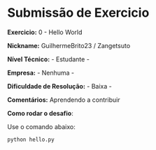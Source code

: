 # Submissão de Exercicio

**Exercicio:** 0 - Hello World

**Nickname:** GuilhermeBrito23 / Zangetsuto

**Nível Técnico:** - Estudante -

**Empresa:** - Nenhuma -

**Dificuldade de Resolução:** - Baixa -

**Comentários:** Aprendendo a contribuir

**Como rodar o desafio**: 

Use o comando abaixo: 
```bash
python hello.py
```